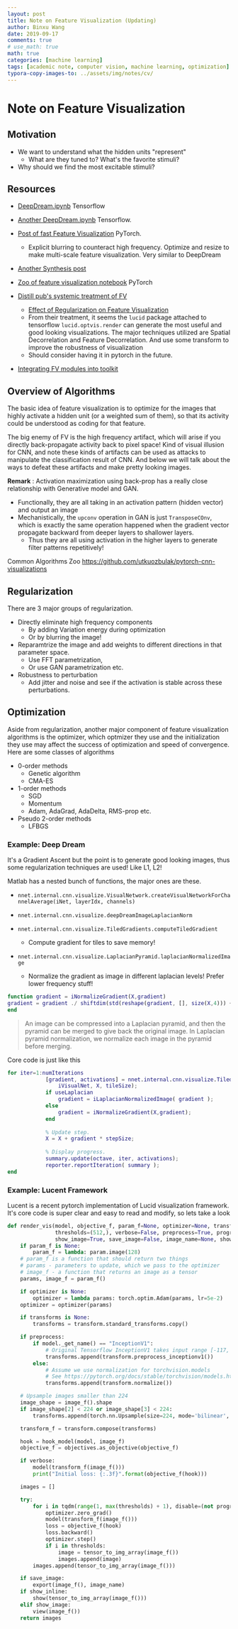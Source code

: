 ```yaml
---
layout: post
title: Note on Feature Visualization (Updating)
author: Binxu Wang
date: 2019-09-17
comments: true
# use_math: true
math: true
categories: [machine learning]
tags: [academic note, computer vision, machine learning, optimization]
typora-copy-images-to: ../assets/img/notes/cv/
---
```


# Note on Feature Visualization 

## Motivation

* We want to understand what the hidden units "represent"
  * What are they tuned to? What's the favorite stimuli? 
* Why should we find the most excitable stimuli? 



## Resources

* [DeepDream.ipynb](https://github.com/tensorflow/examples/blob/master/community/en/r1/deepdream.ipynb) Tensorflow

* [Another DeepDream.ipynb](https://github.com/google/deepdream/blob/master/dream.ipynb) Tensorflow. 
* [Post of fast Feature Visualization](https://towardsdatascience.com/how-to-visualize-convolutional-features-in-40-lines-of-code-70b7d87b0030)  PyTorch. 
  * Explicit blurring to counteract high frequency. Optimize and resize to make multi-scale feature visualization. Very similar to DeepDream
* [Another Synthesis post](https://dudeperf3ct.github.io/visualize/cnn/catsvsdogs/2018/12/02/Power-of-Visualizing-Convolution-Neural-Networks/)
* [Zoo of feature visualization notebook](https://github.com/utkuozbulak/pytorch-cnn-visualizations) PyTorch 
* [Distill pub's systemic treatment of FV](https://distill.pub/2017/feature-visualization/) 
  * [Effect of Regularization on Feature Visualization](https://colab.research.google.com/github/tensorflow/lucid/blob/master/notebooks/feature-visualization/regularization.ipynb) 
  * From their treatment, it seems the `lucid` package attached to tensorflow `lucid.optvis.render` can generate the most useful and good looking visualizations. The major techniques utilized are Spatial Decorrelation and Feature Decorrelation. And use some transform to improve the robustness of visualization
  * Should consider having it in pytorch in the future. 
* [Integrating FV modules into toolkit](https://distill.pub/2018/building-blocks/)



## Overview of Algorithms

The basic idea of feature visualization is to optimize for the images that highly activate a hidden unit (or a weighted sum of them), so that its activity could be understood as coding for that feature. 

The big enemy of FV is the high frequency artifact, which will arise if you directly back-propagate activity back to pixel space! Kind of visual illusion for CNN, and note these kinds of artifacts can be used as attacks to manipulate the classification result of CNN. And below we will talk about the ways to defeat these artifacts and make pretty looking images. 

**Remark** : Activation maximization using back-prop has a really close relationship with Generative model and GAN. 

* Functionally, they are all taking in an activation pattern (hidden vector) and output an image
* Mechanistically, the `upconv` operation in GAN is just `TransposeCOnv`, which is exactly the same operation happened when the gradient vector propagate backward from deeper layers to shallower layers.
  * Thus they are all using activation in the higher layers to generate filter patterns repetitively! 

Common Algorithms Zoo https://github.com/utkuozbulak/pytorch-cnn-visualizations

## Regularization

There are 3 major groups of regularization. 

* Directly eliminate high frequency components
  * By adding Variation energy during optimization 
  * Or by blurring the image! 
* Reparamtrize the image and add weights to different directions in that parameter space. 
  * Use FFT parametrization, 
  * Or use GAN parametrization etc. 
* Robustness to perturbation
  * Add jitter and noise and see if the activation is stable across these perturbations. 

## Optimization

Aside from regularization, another major component of feature visualization algorithms is the optimizer, which optmizer they use and the initialization they use may affect the success of optimization and speed of convergence. Here are some classes of algorithms

* 0-order methods 
  * Genetic algorithm
  * CMA-ES
* 1-order methods
  * SGD
  * Momentum
  * Adam, AdaGrad, AdaDelta, RMS-prop etc.
* Pseudo 2-order methods
  * LFBGS

### Example: Deep Dream

It's a Gradient Ascent but the point is to generate good looking images, thus some regularization techniques are used! Like L1, L2! 

Matlab has a nested bunch of functions, the major ones are these. 

* `nnet.internal.cnn.visualize.VisualNetwork.createVisualNetworkForChannelAverage(iNet, layerIdx, channels)`
* `nnet.internal.cnn.visualize.deepDreamImageLaplacianNorm`
* `nnet.internal.cnn.visualize.TiledGradients.computeTiledGradient`
  * Compute gradient for tiles to save memory! 

* `nnet.internal.cnn.visualize.LaplacianPyramid.laplacianNormalizedImage`
  * Normalize the gradient as image in different laplacian levels! Prefer lower frequency stuff! 

```matlab
function gradient = iNormalizeGradient(X,gradient) 
gradient = gradient ./ shiftdim(std(reshape(gradient, [], size(X,4))) + 1e-9, -2); 
end
```

>An image can be compressed into a Laplacian pyramid, and then the pyramid can be merged to give back the original image. In Laplacian pyramid normalization, we normalize each image in the pyramid before merging.

Core code is just like this 

```matlab
for iter=1:numIterations
            [gradient, activations] = nnet.internal.cnn.visualize.TiledGradients.computeTiledGradient(...
                iVisualNet, X, tileSize);
            if useLaplacian
                gradient = iLaplacianNormalizedImage( gradient );
            else
                gradient = iNormalizeGradient(X,gradient);
            end
            
            % Update step.
            X = X + gradient * stepSize;                        
            
            % Display progress.
            summary.update(octave, iter, activations);
            reporter.reportIteration( summary );
end
```

### Example: Lucent Framework

Lucent is a recent pytorch implementation of Lucid visualization framework. It's core code is super clear and easy to read and modify, so lets take a look

```python
def render_vis(model, objective_f, param_f=None, optimizer=None, transforms=None,
               thresholds=(512,), verbose=False, preprocess=True, progress=True,
               show_image=True, save_image=False, image_name=None, show_inline=False):
    if param_f is None:
        param_f = lambda: param.image(128)
    # param_f is a function that should return two things
    # params - parameters to update, which we pass to the optimizer
    # image_f - a function that returns an image as a tensor
    params, image_f = param_f()

    if optimizer is None:
        optimizer = lambda params: torch.optim.Adam(params, lr=5e-2)
    optimizer = optimizer(params)

    if transforms is None:
        transforms = transform.standard_transforms.copy()

    if preprocess:
        if model._get_name() == "InceptionV1":
            # Original Tensorflow InceptionV1 takes input range [-117, 138]
            transforms.append(transform.preprocess_inceptionv1())
        else:
            # Assume we use normalization for torchvision.models
            # See https://pytorch.org/docs/stable/torchvision/models.html
            transforms.append(transform.normalize())

    # Upsample images smaller than 224
    image_shape = image_f().shape
    if image_shape[2] < 224 or image_shape[3] < 224:
        transforms.append(torch.nn.Upsample(size=224, mode='bilinear', align_corners=True))

    transform_f = transform.compose(transforms)

    hook = hook_model(model, image_f)
    objective_f = objectives.as_objective(objective_f)

    if verbose:
        model(transform_f(image_f()))
        print("Initial loss: {:.3f}".format(objective_f(hook)))

    images = []

    try:
        for i in tqdm(range(1, max(thresholds) + 1), disable=(not progress)):
            optimizer.zero_grad()
            model(transform_f(image_f()))
            loss = objective_f(hook)
            loss.backward()
            optimizer.step()
            if i in thresholds:
                image = tensor_to_img_array(image_f())
                images.append(image)
        images.append(tensor_to_img_array(image_f()))

    if save_image:
        export(image_f(), image_name)
    if show_inline:
        show(tensor_to_img_array(image_f()))
    elif show_image:
        view(image_f())
    return images
```

